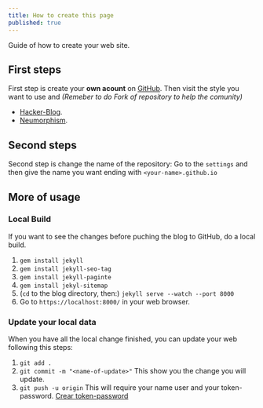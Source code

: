 ```yaml
---
title: How to create this page
published: true
---
```

Guide of how to create your web site.
## [](#header-2)First steps
First step is create your **own acount** on [GitHub](https://github.com/). Then visit the style you want to use and
_(Remeber to do Fork of repository to help the comunity)_
* [Hacker-Blog](http://github.com/tocttou/hacker-blog).
* [Neumorphism](https://github.com/longpdo/neumorphism).

## [](#header-2)Second steps
Second step is change the name of the repository: Go to the `settings` and then give the name you want ending with `<your-name>.github.io`

## [](#header-3)More of usage

### [](header-4)Local Build
If you want to see the changes before puching the blog to GitHub, do a local build.
1. `gem install jekyll`
1. `gem install jekyll-seo-tag`
1. `gem install jekyll-paginte`
1. `gem install jekyl-sitemap`
1. (`cd` to the blog directory, then:) `jekyll serve --watch --port 8000`
1. Go to `https://localhost:8000/` in your web browser.

### [](header-5)Update your local data
When you have all the local change finished, you can update your web following this steps:
1. `git add .`
1. `git commit -m "<name-of-update>"` This show you the change you will update.
1. `git push -u origin` This will require your name user and your token-password. [Crear token-password](https://docs.github.com/es/authentication/keeping-your-account-and-data-secure/creating-a-personal-access-token)
